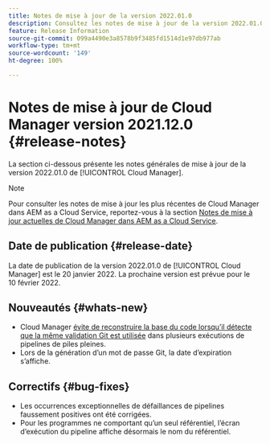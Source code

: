 ```yaml
---
title: Notes de mise à jour de la version 2022.01.0
description: Consultez les notes de mise à jour de la version 2022.01.0 de Cloud Manager ci-dessous.
feature: Release Information
source-git-commit: 099a4490e3a8578b9f3485fd1514d1e97db977ab
workflow-type: tm+mt
source-wordcount: '149'
ht-degree: 100%

---
```


# Notes de mise à jour de Cloud Manager version 2021.12.0 {#release-notes}

La section ci-dessous présente les notes générales de mise à jour de la version 2022.01.0 de [!UICONTROL Cloud Manager].

>[!NOTE]
>
>Pour consulter les notes de mise à jour les plus récentes de Cloud Manager dans AEM as a Cloud Service, reportez-vous à la section [Notes de mise à jour actuelles de Cloud Manager dans AEM as a Cloud Service](https://experienceleague.adobe.com/docs/experience-manager-cloud-service/content/implementing/using-cloud-manager/release-notes-cloud-manager/release-notes-cm-current.html?lang=fr).

## Date de publication {#release-date}

La date de publication de la version 2022.01.0 de [!UICONTROL Cloud Manager] est le 20 janvier 2022. La prochaine version est prévue pour le 10 février 2022.

## Nouveautés {#whats-new}

* Cloud Manager [évite de reconstruire la base du code lorsqu’il détecte que la même validation Git est utilisée](/help/using/setting-up-project.md#build-artifact-reuse) dans plusieurs exécutions de pipelines de piles pleines.
* Lors de la génération d’un mot de passe Git, la date d’expiration s’affiche.

## Correctifs {#bug-fixes}

* Les occurrences exceptionnelles de défaillances de pipelines faussement positives ont été corrigées.
* Pour les programmes ne comportant qu’un seul référentiel, l’écran d’exécution du pipeline affiche désormais le nom du référentiel.
